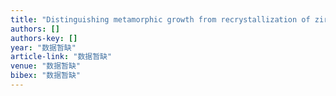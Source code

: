 ```yaml
---
title: "Distinguishing metamorphic growth from recrystallization of zircon in eclogite-facies metamorphic rocks"
authors: []
authors-key: []
year: "数据暂缺"
article-link: "数据暂缺"
venue: "数据暂缺"
bibex: "数据暂缺"
---
```


